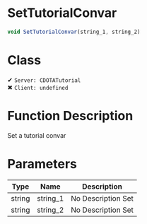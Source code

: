 # SetTutorialConvar
```js
void SetTutorialConvar(string_1, string_2)
```
# Class
✔ `Server: CDOTATutorial`  
✖ `Client: undefined`  

# Function Description
Set a tutorial convar
# Parameters
Type|Name|Description
--|--|--
string|string_1|No Description Set
string|string_2|No Description Set
